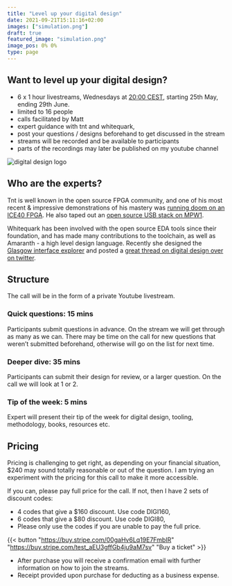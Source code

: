 ```yaml
---
title: "Level up your digital design"
date: 2021-09-21T15:11:16+02:00
images: ["simulation.png"]
draft: true
featured_image: "simulation.png"
image_pos: 0% 0%
type: page
---
```


## Want to level up your digital design?

* 6 x 1 hour livestreams, Wednesdays at [20:00 CEST](https://dateful.com/time-zone-converter?t=18%3A00&tz=GMT&), starting 25th May, ending 29th June.
* limited to 16 people
* calls facilitated by Matt
* expert guidance with tnt and whitequark,
* post your questions / designs beforehand to get discussed in the stream
* streams will be recorded and be available to participants
* parts of the recordings may later be published on my youtube channel

![digital design logo](/digitaldesigncall.png)

## Who are the experts?

Tnt is well known in the open source FPGA community, and one of his most recent & impressive demonstrations of his mastery was [running doom on an ICE40 FPGA](https://www.youtube.com/watch?v=3ZBAZ5QoCAk). He also taped out an [open source USB stack on MPW1](/post/interview-with-tnt/).

Whitequark has been involved with the open source EDA tools since their foundation, and has made many contributions to the toolchain, as well as Amaranth - a high level design language. Recently she designed the [Glasgow interface explorer](https://www.crowdsupply.com/1bitsquared/glasgow) and posted a [great thread on digital design over on twitter](https://twitter.com/whitequark/status/1510525555191558150).

## Structure

The call will be in the form of a private Youtube livestream.

### Quick questions: 15 mins

Participants submit questions in advance. On the stream we will get through as many as we can.
There may be time on the call for new questions that weren’t submitted beforehand, otherwise will go on the list for next time.

### Deeper dive: 35 mins

Participants can submit their design for review, or a larger question. On the call we will look at 1 or 2.

### Tip of the week: 5 mins

Expert will present their tip of the week for digital design, tooling, methodology, books, resources etc.

## Pricing

Pricing is challenging to get right, as depending on your financial situation, $240 may sound totally reasonable or out of the question.
I am trying an experiment with the pricing for this call to make it more accessible.

If you can, please pay full price for the call. If not, then I have 2 sets of discount codes:

* 4 codes that give a $160 discount. Use code DIGI160,
* 6 codes that give a $80 discount. Use code DIGI80,
* Please only use the codes if you are unable to pay the full price.

{{< button "https://buy.stripe.com/00gaHv6Lq19E7FmbIR" "https://buy.stripe.com/test_aEU3gffGb4ju9aM7sv" "Buy a ticket" >}}

* After purchase you will receive a confirmation email with further information on how to join the streams.
* Receipt provided upon purchase for deducting as a business expense.
